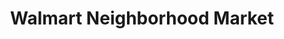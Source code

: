 ---
title: "Walmart Neighborhood Market"
url: /panorama-city/walmart-neighborhood-market/
shop: Supermarkt
---
